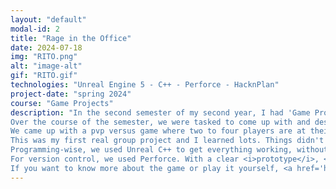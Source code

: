 ```yaml
---
layout: "default"
modal-id: 2
title: "Rage in the Office"
date: 2024-07-18
img: "RITO.png"
alt: "image-alt"
gif: "RITO.gif"
technologies: "Unreal Engine 5 - C++ - Perforce - HacknPlan"
project-date: "spring 2024"
course: "Game Projects"
description: "In the second semester of my second year, I had 'Game Projects'. This course was a group work in collaboration with the other majors, which was a first. Finally we got to make a game where we could focus fully on our job instead of programmers also having to work on art or artists having to write code.<br><br> 
Over the course of the semester, we were tasked to come up with and design our own game in the theme of 'couch co-op/pvp'.
We came up with a pvp versus game where two to four players are at their boring desk jobs and they are done with it. They want absolutely none of it anymore and decide to smash the place up. The players are now pitted against each other to destroy as much as possible, but also each other.<br><br>
This was my first real group project and I learned lots. Things didn't always go smooth in the group, which taught me how to deal with group issues and persevere even when circumstances aren't at their best. It gave me great insight in the importance of a coherent team and communication. A big part of that communication happened on HacknPlan, which was our planning software where we kept track of our tasks.<br><br>
Programming-wise, we used Unreal C++ to get everything working, without any blueprints. The two biggest challenges were the object physics and the breaking of those objects. The former was achieved rigorous testing and value tweaking, while the latter was implemented using Unreal Engine's <i>Chaos Destruction</i> system, which makes for a great smashing effect.<br><br>
For version control, we used Perforce. With a clear <i>prototype</i>, <i>development</i>, and <i>main</i> folder structure, we had a very organised and efficient way of working.<br><br>
If you want to know more about the game or play it yourself, <a href='https://sebastianmax.itch.io/rageintheoffice' target='_blank' rel='noopener noreferrer'>here</a> is the link to the Itch.io page."
---
```

